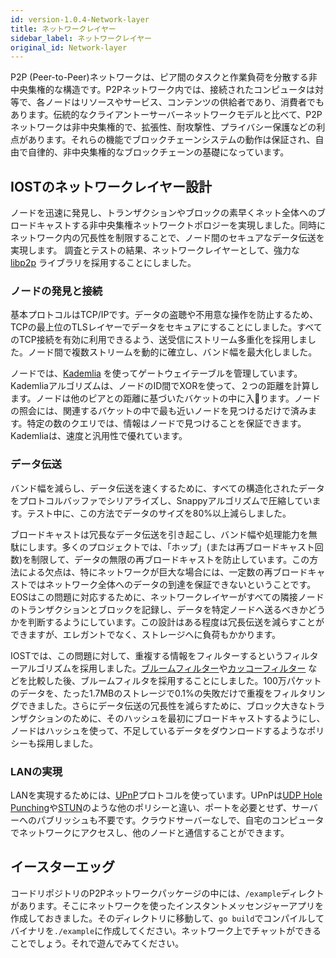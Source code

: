```yaml
---
id: version-1.0.4-Network-layer
title: ネットワークレイヤー
sidebar_label: ネットワークレイヤー
original_id: Network-layer
---
```


P2P (Peer-to-Peer)ネットワークは、ピア間のタスクと作業負荷を分散する非中央集権的な構造です。P2Pネットワーク内では、接続されたコンピュータは対等で、各ノードはリソースやサービス、コンテンツの供給者であり、消費者でもあります。伝統的なクライアントーサーバーネットワークモデルと比べて、P2Pネットワークは非中央集権的で、拡張性、耐攻撃性、プライバシー保護などの利点があります。それらの機能でブロックチェーンシステムの動作は保証され、自由で自律的、非中央集権的なブロックチェーンの基礎になっています。

## IOSTのネットワークレイヤー設計

ノードを迅速に発見し、トランザクションやブロックの素早くネット全体へのブロードキャストする非中央集権ネットワークトポロジーを実現しました。同時にネットワーク内の冗長性を制限することで、ノード間のセキュアなデータ伝送を実現します。
調査とテストの結果、ネットワークレイヤーとして、強力な[libp2p](https://github.com/libp2p/go-libp2p) ライブラリを採用することにしました。

### ノードの発見と接続

基本プロトコルはTCP/IPです。データの盗聴や不用意な操作を防止するため、TCPの最上位のTLSレイヤーでデータをセキュアにすることにしました。すべてのTCP接続を有効に利用できるよう、送受信にストリーム多重化を採用しました。ノード間で複数ストリームを動的に確立し、バンド幅を最大化しました。

ノードでは、[Kademlia](https://en.wikipedia.org/wiki/Kademlia) を使ってゲートウェイテーブルを管理しています。Kademliaアルゴリズムは、ノードのID間でXORを使って、２つの距離を計算します。ノードは他のピアとの距離に基づいたバケットの中に入ります。ノードの照会には、関連するバケットの中で最も近いノードを見つけるだけで済みます。特定の数のクエリでは、情報はノードで見つけることを保証できます。Kademliaは、速度と汎用性で優れています。

### データ伝送

バンド幅を減らし、データ伝送を速くするために、すべての構造化されたデータをプロトコルバッファでシリアライズし、Snappyアルゴリズムで圧縮しています。テスト中に、この方法でデータのサイズを80%以上減らしました。

ブロードキャストは冗長なデータ伝送を引き起こし、バンド幅や処理能力を無駄にします。多くのプロジェクトでは、「ホップ」(または再ブロードキャスト回数)を制限して、データの無限の再ブロードキャストを防止しています。この方法による欠点は、特にネットワークが巨大な場合には、一定数の再ブロードキャストではネットワーク全体へのデータの到達を保証できないということです。EOSはこの問題に対応するために、ネットワークレイヤーがすべての隣接ノードのトランザクションとブロックを記録し、データを特定ノードへ送るべきかどうかを判断するようにしています。この設計はある程度は冗長伝送を減らすことができますが、エレガントでなく、ストレージへに負荷もかかります。


IOSTでは、この問題に対して、重複する情報をフィルターするというフィルターアルゴリズムを採用しました。[ブルームフィルター](https://en.wikipedia.org/wiki/Bloom_filter)や[カッコーフィルター](https://brilliant.org/wiki/cuckoo-filter/) などを比較した後、ブルームフィルタを採用することにしました。100万パケットのデータを、たった1.7MBのストレージで0.1%の失敗だけで重複をフィルタリングできました。さらにデータ伝送の冗長性を減らすために、ブロック大きなトランザクションのために、そのハッシュを最初にブロードキャストするようにし、ノードはハッシュを使って、不足しているデータをダウンロードするようなポリシーも採用しました。

### LANの実現

LANを実現するためには、[UPnP](https://en.wikipedia.org/wiki/Universal_Plug_and_Play)プロトコルを使っています。UPnPは[UDP Hole Punching](https://en.wikipedia.org/wiki/UDP_hole_punching)や[STUN](https://en.wikipedia.org/wiki/STUN)のような他のポリシーと違い、ポートを必要とせず、サーバーへのパブリッシュも不要です。クラウドサーバーなしで、自宅のコンピュータでネットワークにアクセスし、他のノードと通信することができます。

## イースターエッグ

コードリポジトリのP2Pネットワークパッケージの中には、`/example`ディレクトがあります。そこにネットワークを使ったインスタントメッセンジャーアプリを作成しておきました。そのディレクトリに移動して、`go build`でコンパイルしてバイナリを`./example`に作成してください。ネットワーク上でチャットができることでしょう。それで遊んでみてください。
